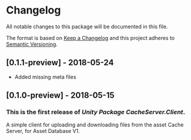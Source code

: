 # Changelog
All notable changes to this package will be documented in this file.

The format is based on [Keep a Changelog](http://keepachangelog.com/en/1.0.0/)
and this project adheres to [Semantic Versioning](http://semver.org/spec/v2.0.0.html).
## [0.1.1-preview] - 2018-05-24
- Added missing meta files

## [0.1.0-preview] - 2018-05-15

### This is the first release of *Unity Package CacheServer.Client*.

A simple client for uploading and downloading files from the asset Cache Server, for Asset Database V1.
